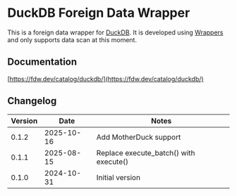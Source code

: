 # DuckDB Foreign Data Wrapper

This is a foreign data wrapper for [DuckDB](https://duckdb.org/). It is developed using [Wrappers](https://github.com/supabase/wrappers) and only supports data scan at this moment.

## Documentation

[https://fdw.dev/catalog/duckdb/](https://fdw.dev/catalog/duckdb/)

## Changelog

| Version | Date       | Notes                                                |
| ------- | ---------- | ---------------------------------------------------- |
| 0.1.2   | 2025-10-16 | Add MotherDuck support                              |
| 0.1.1   | 2025-08-15 | Replace execute_batch() with execute()               |
| 0.1.0   | 2024-10-31 | Initial version                                      |
